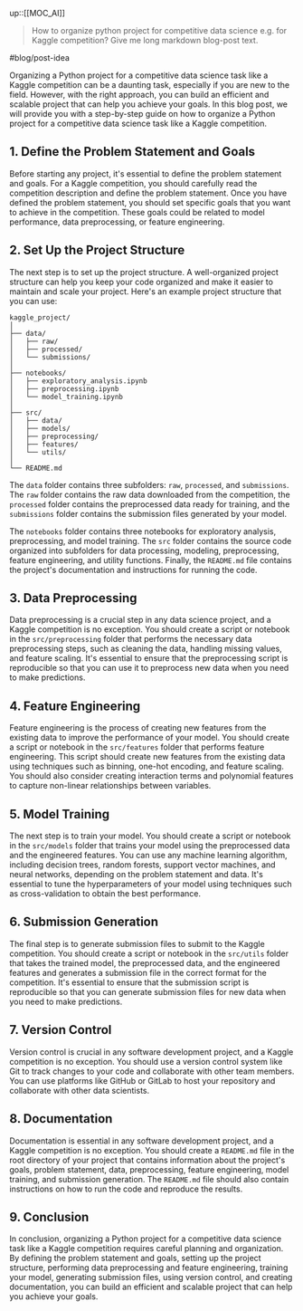 up::[[MOC_AI]]

> How to organize python project for competitive data science e.g. for Kaggle competition? Give me long markdown blog-post text.

#blog/post-idea 

Organizing a Python project for a competitive data science task like a Kaggle competition can be a daunting task, especially if you are new to the field. However, with the right approach, you can build an efficient and scalable project that can help you achieve your goals. In this blog post, we will provide you with a step-by-step guide on how to organize a Python project for a competitive data science task like a Kaggle competition.

## 1. Define the Problem Statement and Goals

Before starting any project, it's essential to define the problem statement and goals. For a Kaggle competition, you should carefully read the competition description and define the problem statement. Once you have defined the problem statement, you should set specific goals that you want to achieve in the competition. These goals could be related to model performance, data preprocessing, or feature engineering.

## 2. Set Up the Project Structure

The next step is to set up the project structure. A well-organized project structure can help you keep your code organized and make it easier to maintain and scale your project. Here's an example project structure that you can use:

```
kaggle_project/
│
├── data/
│   ├── raw/
│   ├── processed/
│   └── submissions/
│
├── notebooks/
│   ├── exploratory_analysis.ipynb
│   ├── preprocessing.ipynb
│   └── model_training.ipynb
│
├── src/
│   ├── data/
│   ├── models/
│   ├── preprocessing/
│   ├── features/
│   └── utils/
│
└── README.md

```
The `data` folder contains three subfolders: `raw`, `processed`, and `submissions`. The `raw` folder contains the raw data downloaded from the competition, the `processed` folder contains the preprocessed data ready for training, and the `submissions` folder contains the submission files generated by your model.

The `notebooks` folder contains three notebooks for exploratory analysis, preprocessing, and model training. The `src` folder contains the source code organized into subfolders for data processing, modeling, preprocessing, feature engineering, and utility functions. Finally, the `README.md` file contains the project's documentation and instructions for running the code.

## 3. Data Preprocessing

Data preprocessing is a crucial step in any data science project, and a Kaggle competition is no exception. You should create a script or notebook in the `src/preprocessing` folder that performs the necessary data preprocessing steps, such as cleaning the data, handling missing values, and feature scaling. It's essential to ensure that the preprocessing script is reproducible so that you can use it to preprocess new data when you need to make predictions.

## 4. Feature Engineering

Feature engineering is the process of creating new features from the existing data to improve the performance of your model. You should create a script or notebook in the `src/features` folder that performs feature engineering. This script should create new features from the existing data using techniques such as binning, one-hot encoding, and feature scaling. You should also consider creating interaction terms and polynomial features to capture non-linear relationships between variables.

## 5. Model Training

The next step is to train your model. You should create a script or notebook in the `src/models` folder that trains your model using the preprocessed data and the engineered features. You can use any machine learning algorithm, including decision trees, random forests, support vector machines, and neural networks, depending on the problem statement and data. It's essential to tune the hyperparameters of your model using techniques such as cross-validation to obtain the best performance.

## 6. Submission Generation

The final step is to generate submission files to submit to the Kaggle competition. You should create a script or notebook in the `src/utils` folder that takes the trained model, the preprocessed data, and the engineered features and generates a submission file in the correct format for the competition. It's essential to ensure that the submission script is reproducible so that you can generate submission files for new data when you need to make predictions.

## 7. Version Control

Version control is crucial in any software development project, and a Kaggle competition is no exception. You should use a version control system like Git to track changes to your code and collaborate with other team members. You can use platforms like GitHub or GitLab to host your repository and collaborate with other data scientists.

## 8. Documentation

Documentation is essential in any software development project, and a Kaggle competition is no exception. You should create a `README.md` file in the root directory of your project that contains information about the project's goals, problem statement, data, preprocessing, feature engineering, model training, and submission generation. The `README.md` file should also contain instructions on how to run the code and reproduce the results.

## 9. Conclusion

In conclusion, organizing a Python project for a competitive data science task like a Kaggle competition requires careful planning and organization. By defining the problem statement and goals, setting up the project structure, performing data preprocessing and feature engineering, training your model, generating submission files, using version control, and creating documentation, you can build an efficient and scalable project that can help you achieve your goals.